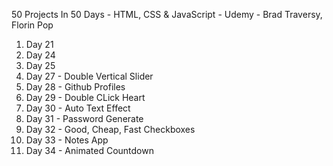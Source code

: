 50 Projects In 50 Days - HTML, CSS &amp; JavaScript - Udemy - Brad Traversy, Florin Pop
1. Day 21 <br>
2. Day 24 <br>
3. Day 25 <br>
4. Day 27 - Double Vertical Slider <br>
5. Day 28 - Github Profiles <br>
6. Day 29 - Double CLick Heart <br>
7. Day 30 - Auto Text Effect <br>
8. Day 31 - Password Generate <br>
9. Day 32 - Good, Cheap, Fast Checkboxes <br>
10. Day 33 - Notes App <br>
11. Day 34 - Animated Countdown <br>

